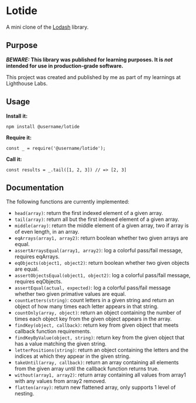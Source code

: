 # Lotide

A mini clone of the [Lodash](https://lodash.com) library.

## Purpose

**_BEWARE:_ This library was published for learning purposes. It is _not_ intended for use in production-grade software.**

This project was created and published by me as part of my learnings at Lighthouse Labs.

## Usage

**Install it:**

`npm install @username/lotide`

**Require it:**

`const _ = require('@username/lotide');`

**Call it:**

`const results = _.tail([1, 2, 3]) // => [2, 3]`

## Documentation

The following functions are currently implemented:

- `head(array)`: return the first indexed element of a given array.
- `tail(array)`: return all but the first indexed element of a given array.
- `middle(array)`: return the middle element of a given array, two if array is of even length, in an array.
- `eqArrays(array1, array2)`: return boolean whether two given arrays are equal.
- `assertArraysEqual(array1, array2)`: log a colorful pass/fail message, requires eqArrays.
- `eqObjects(object1, object2)`: return boolean whether two given objects are equal.
- `assertObjectsEqual(object1, object2)`: log a colorful pass/fail message, requires eqObjects.
- `assertEqual(actual, expected)`: log a colorful pass/fail message whether two given primative values are equal.
- `countLetters(string)`: count letters in a given string and return an object of how many times each letter appears in that string.
- `countOnly(array, object)`: return an object containing the number of times each object key from the given object appears in the array.
- `findKey(object, callback)`: return key from given object that meets callback function requirements.
- `findKeyByValue(object, string)`: return key from the given object that has a value matching the given string.
- `letterPositions(string)`: return an object containing the letters and the indices at which they appear in the given string.
- `takeUntil(array, callback)`: return an array containing all elements from the given array until the callback function returns true.
- `without(array1, array2)`: return array containing all values from array1 with any values from array2 removed.
- `flatten(array)`: return new flattened array, only supports 1 level of nesting.